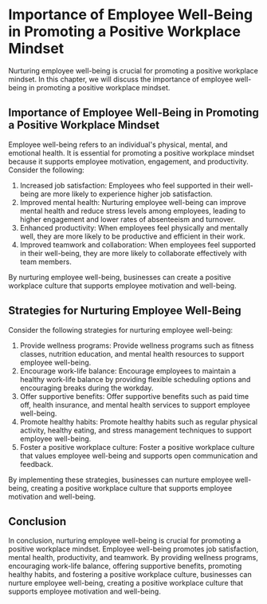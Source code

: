 Importance of Employee Well-Being in Promoting a Positive Workplace Mindset
=====================================================================================================================

Nurturing employee well-being is crucial for promoting a positive workplace mindset. In this chapter, we will discuss the importance of employee well-being in promoting a positive workplace mindset.

Importance of Employee Well-Being in Promoting a Positive Workplace Mindset
---------------------------------------------------------------------------

Employee well-being refers to an individual's physical, mental, and emotional health. It is essential for promoting a positive workplace mindset because it supports employee motivation, engagement, and productivity. Consider the following:

1. Increased job satisfaction: Employees who feel supported in their well-being are more likely to experience higher job satisfaction.
2. Improved mental health: Nurturing employee well-being can improve mental health and reduce stress levels among employees, leading to higher engagement and lower rates of absenteeism and turnover.
3. Enhanced productivity: When employees feel physically and mentally well, they are more likely to be productive and efficient in their work.
4. Improved teamwork and collaboration: When employees feel supported in their well-being, they are more likely to collaborate effectively with team members.

By nurturing employee well-being, businesses can create a positive workplace culture that supports employee motivation and well-being.

Strategies for Nurturing Employee Well-Being
--------------------------------------------

Consider the following strategies for nurturing employee well-being:

1. Provide wellness programs: Provide wellness programs such as fitness classes, nutrition education, and mental health resources to support employee well-being.
2. Encourage work-life balance: Encourage employees to maintain a healthy work-life balance by providing flexible scheduling options and encouraging breaks during the workday.
3. Offer supportive benefits: Offer supportive benefits such as paid time off, health insurance, and mental health services to support employee well-being.
4. Promote healthy habits: Promote healthy habits such as regular physical activity, healthy eating, and stress management techniques to support employee well-being.
5. Foster a positive workplace culture: Foster a positive workplace culture that values employee well-being and supports open communication and feedback.

By implementing these strategies, businesses can nurture employee well-being, creating a positive workplace culture that supports employee motivation and well-being.

Conclusion
----------

In conclusion, nurturing employee well-being is crucial for promoting a positive workplace mindset. Employee well-being promotes job satisfaction, mental health, productivity, and teamwork. By providing wellness programs, encouraging work-life balance, offering supportive benefits, promoting healthy habits, and fostering a positive workplace culture, businesses can nurture employee well-being, creating a positive workplace culture that supports employee motivation and well-being.
